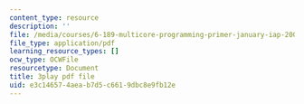 ```yaml
---
content_type: resource
description: ''
file: /media/courses/6-189-multicore-programming-primer-january-iap-2007/e3c146574aeab7d5c6619dbc8e9fb12e_Y1mrnc1hz9g.pdf
file_type: application/pdf
learning_resource_types: []
ocw_type: OCWFile
resourcetype: Document
title: 3play pdf file
uid: e3c14657-4aea-b7d5-c661-9dbc8e9fb12e
---
```

